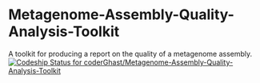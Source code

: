 # Metagenome-Assembly-Quality-Analysis-Toolkit
A toolkit for producing a report on the quality of a metagenome assembly.
[ ![Codeship Status for coderGhast/Metagenome-Assembly-Quality-Analysis-Toolkit](https://codeship.com/projects/baba70c0-e5f4-0133-fa89-060b11b22fb9/status?branch=master)](https://codeship.com/projects/146693)
